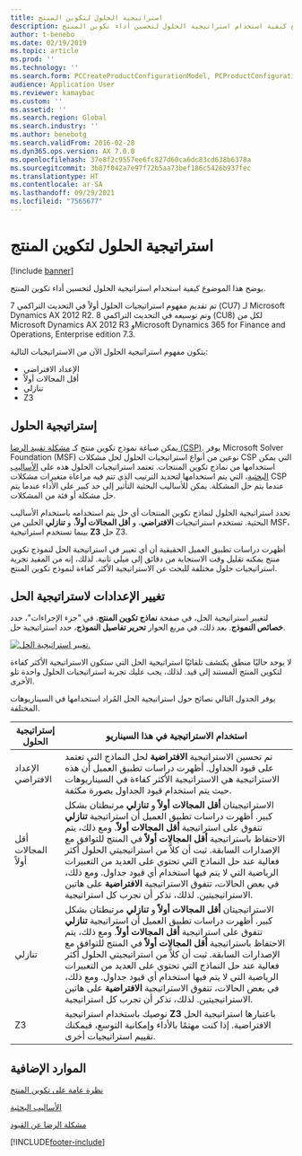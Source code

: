 ```yaml
---
title: استراتيجية الحلول لتكوين المنتج
description: يوضح هذا الموضوع كيفية استخدام استراتيجية الحلول لتحسين أداء تكوين المنتج.
author: t-benebo
ms.date: 02/19/2019
ms.topic: article
ms.prod: ''
ms.technology: ''
ms.search.form: PCCreateProductConfigurationModel, PCProductConfigurationModelListPage
audience: Application User
ms.reviewer: kamaybac
ms.custom: ''
ms.assetid: ''
ms.search.region: Global
ms.search.industry: ''
ms.author: benebotg
ms.search.validFrom: 2016-02-28
ms.dyn365.ops.version: AX 7.0.0
ms.openlocfilehash: 37e8f2c9557ee6fc827d60ca6dc83cd638b6378a
ms.sourcegitcommit: 3b87f042a7e97f72b5aa73bef186c5426b937fec
ms.translationtype: HT
ms.contentlocale: ar-SA
ms.lasthandoff: 09/29/2021
ms.locfileid: "7565677"
---
```

# <a name="solver-strategy-for-product-configuration"></a>استراتيجية الحلول لتكوين المنتج

[!include [banner](../includes/banner.md)]

يوضح هذا الموضوع كيفية استخدام استراتيجية الحلول لتحسين أداء تكوين المنتج.

تم تقديم مفهوم استراتيجيات الحلول أولاً في التحديث التراكمي 7 (CU7) لـ Microsoft Dynamics AX 2012 R2. وتم توسيعه في التحديث التراكمي 8 (CU8) لكل من Microsoft Dynamics AX 2012 R3 وMicrosoft Dynamics 365 for Finance and Operations, Enterprise edition 7.3.

يتكون مفهوم استراتيجية الحلول الآن من الاستراتيجيات التالية:

- الإعداد الافتراضي
- أقل المجالات أولاً
- تنازلي
- Z3

## <a name="solver-strategy"></a>إستراتيجية الحلول 

يمكن صياغة نموذج تكوين منتج كـ [مشكلة تقييد الرضا (CSP)](http://aima.cs.berkeley.edu/2nd-ed/newchap05.pdf). يوفر Microsoft Solver Foundation (MSF) نوعين من أنواع استراتيجيات الحلول لحل مشكلات CSP التي يمكن استخدامها من نماذج تكوين المنتجات. تعتمد استراتيجيات الحلول هذه على [الأساليب البحثية](https://techterms.com/definition/heuristic)، التي يتم استخدامها لتحديد الترتيب الذي تتم فيه مراعاة متغيرات مشكلات CSP عندما يتم حل المشكلة. يمكن للأساليب البحثية التأثير إلى حد كبير على الأداء عندما يتم حل مشكلة أو فئة من المشكلات.

تحدد استراتيجية الحلول لنماذج تكوين المنتجات أي حل يتم استخدامه باستخدام الأساليب البحثية. تستخدم استراتيجيات **الافتراضي**، و **أقل المجالات أولاً‬**، و **تنازلي‬** الحلين من MSF، بينما تستخدم استراتيجية **Z3** حل Z3. 

أظهرت دراسات تطبيق العميل الحقيقية أن أي تغيير في استراتيجية الحل لنموذج تكوين منتج يمكنه تقليل وقت الاستجابة من دقائق إلى ميلي ثانية. لذلك، إنه من المفيد تجربة استراتيجيات حلول مختلفة للبحث عن الاستراتيجية الأكثر كفاءة لنموذج تكوين المنتج.

## <a name="change-the-settings-for-the-solver-strategy"></a>تغيير الإعدادات لاستراتيجية الحل

لتغيير استراتيجية الحل، في صفحة **نماذج تكوين المنتج**، في "جزء الإجراءات"، حدد **خصائص النموذج**. بعد ذلك، في مربع الحوار **تحرير تفاصيل النموذج**، حدد استراتيجية حل.

[![تغيير استراتيجية الحل.](./media/solver-strategy.png)](./media/solver-strategy.png)

لا يوجد حاليًا منطق يكتشف تلقائيًا استراتيجية الحل التي ستكون الاستراتيجية الأكثر كفاءة لتكوين المنتج المستند إلى قيد. لذلك، يجب عليك تجربة استراتيجيات الحلول واحدة تلو الأخرى.

يوفر الجدول التالي نصائح حول استراتيجية الحل المُراد استخدامها في السيناريوهات المختلفة.

| إستراتيجية الحلول      | استخدام الاستراتيجية في هذا السيناريو |
|----------------------|-----------------------------------|
| الإعداد الافتراضي              | تم تحسين الاستراتيجية **الافتراضية** لحل النماذج التي تعتمد على قيود الجداول. أظهرت دراسات تطبيق العميل أن هذه الاستراتيجية هي الاستراتيجية الأكثر كفاءة في السيناريوهات حيث يتم استخدام قيود الجداول بصورة مكثفة. |
| أقل المجالات أولاً | الاستراتيجيتان **أقل المجالات أولاً** و **تنازلي** مرتبطتان بشكل كبير. أظهرت دراسات تطبيق العميل أن استراتيجية **تنازلي** تتفوق على استراتيجية **أقل المجالات أولاً**. ومع ذلك، يتم الاحتفاظ باستراتيجية **أقل المجالات أولاً** في المنتج للتوافق مع الإصدارات السابقة. ثبت أن كلاًّ من استراتيجيتي الحلول أكثر فعالية عند حل النماذج التي تحتوي على العديد من التعبيرات الرياضية التي لا يتم فيها استخدام أي قيود جداول. ومع ذلك، في بعض الحالات، تتفوق الاستراتيجية **الافتراضية** على هاتين الاستراتيجيتين. لذلك، تذكر أن تجرب كل استراتيجية. |
| تنازلي             | الاستراتيجيتان **أقل المجالات أولاً** و **تنازلي** مرتبطتان بشكل كبير. أظهرت دراسات تطبيق العميل أن استراتيجية **تنازلي** تتفوق على استراتيجية **أقل المجالات أولاً**. ومع ذلك، يتم الاحتفاظ باستراتيجية **أقل المجالات أولاً** في المنتج للتوافق مع الإصدارات السابقة. ثبت أن كلاًّ من استراتيجيتي الحلول أكثر فعالية عند حل النماذج التي تحتوي على العديد من التعبيرات الرياضية التي لا يتم فيها استخدام أي قيود جداول. ومع ذلك، في بعض الحالات، تتفوق الاستراتيجية **الافتراضية** على هاتين الاستراتيجيتين. لذلك، تذكر أن تجرب كل استراتيجية. |
| Z3                   | نوصيك باستخدام استراتيجية **Z3** باعتبارها استراتيجية الحل الافتراضية. إذا كنت مهتمًا بالأداء وإمكانية التوسع، فيمكنك تقييم استراتيجيات أخرى. |

## <a name="additional-resources"></a>الموارد الإضافية

[نظرة عامة على تكوين المنتج](build-product-configuration-model.md)

[الأساليب البحثية](https://techterms.com/definition/heuristic)

[مشكلة الرضا عن القيود](http://aima.cs.berkeley.edu/2nd-ed/newchap05.pdf)


[!INCLUDE[footer-include](../../includes/footer-banner.md)]